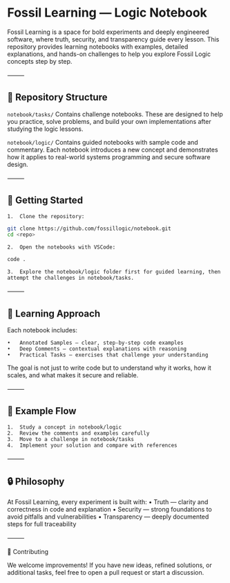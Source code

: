 # Fossil Learning — Logic Notebook

Fossil Learning is a space for bold experiments and deeply engineered software, where truth, security, and transparency guide every lesson.
This repository provides learning notebooks with examples, detailed explanations, and hands-on challenges to help you explore Fossil Logic concepts step by step.

⸻

## 📂 Repository Structure

`notebook/tasks/` Contains challenge notebooks. These are designed to help you practice, solve problems, and build your own implementations after studying the logic lessons.

`notebook/logic/` Contains guided notebooks with sample code and commentary. Each notebook introduces a new concept and demonstrates how it applies to real-world systems programming and secure software design.

⸻

## 🚀 Getting Started
	1.	Clone the repository:

```zsh
git clone https://github.com/fossillogic/notebook.git
cd <repo>
```

	2.	Open the notebooks with VSCode:

```zsh
code .
```

	3.	Explore the notebook/logic folder first for guided learning, then attempt the challenges in notebook/tasks.

⸻

## 🎯 Learning Approach

Each notebook includes:

	•	Annotated Samples — clear, step-by-step code examples
	•	Deep Comments — contextual explanations with reasoning
	•	Practical Tasks — exercises that challenge your understanding

The goal is not just to write code but to understand why it works, how it scales, and what makes it secure and reliable.

⸻

## 🧩 Example Flow

	1.	Study a concept in notebook/logic
	2.	Review the comments and examples carefully
	3.	Move to a challenge in notebook/tasks
	4.	Implement your solution and compare with references

⸻

## 🔒 Philosophy

At Fossil Learning, every experiment is built with:
	•	Truth — clarity and correctness in code and explanation
	•	Security — strong foundations to avoid pitfalls and vulnerabilities
	•	Transparency — deeply documented steps for full traceability

⸻

🤝 Contributing

We welcome improvements! If you have new ideas, refined solutions, or additional tasks, feel free to open a pull request or start a discussion.
